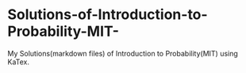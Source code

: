 # Solutions-of-Introduction-to-Probability-MIT-
My Solutions(markdown files) of Introduction to Probability(MIT) using KaTex.
